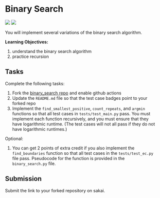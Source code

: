 # Binary Search 
[![](https://github.com/norawillett/binary_search/workflows/tests/badge.svg)](https://github.com/norawillett/binary_search/actions?query=workflow%3Atests)
[![](https://github.com/norawillett/binary_search/workflows/extra_credit/badge.svg)](https://github.com/norawillett/binary_search/actions?query=workflow%3Atests)

You will implement several variations of the binary search algorithm.

**Learning Objectives:**

1. understand the binary search algorithm
1. practice recursion

## Tasks

Complete the following tasks:

1. Fork the [binary\_search repo](https://github.com/mikeizbicki/binary_search) and enable github actions
1. Update the `README.md` file so that the test case badges point to your forked repo
1. Implement the `find_smallest_positive`, `count_repeats`, and `argmin` functions so that all test cases in `tests/test_main.py` pass.
   You must implement each function recursively,
   and you must ensure that they have logarithmic runtime.
   (The test cases will not all pass if they do not have logarithmic runtimes.)

Optional:

1. You can get 2 points of extra credit if you also implement the `find_boundaries` function so that all test cases in the `tests/test_ec.py` file pass.
   Pseudocode for the function is provided in the `binary_search.py` file.

## Submission

Submit the link to your forked repository on sakai.
